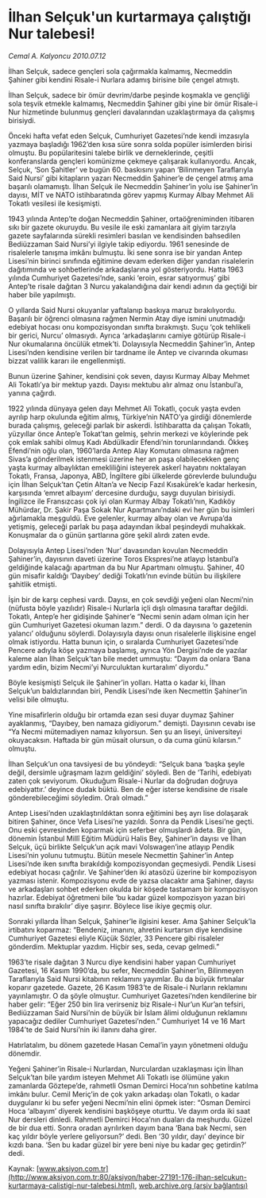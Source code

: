 # İlhan Selçuk'un kurtarmaya çalıştığı Nur talebesi!

*Cemal A. Kalyoncu 2010.07.12*

<font class="agenda2NewsSpot">
 İlhan Selçuk, sadece gençleri sola çağırmakla kalmamış, Necmeddin Şahiner gibi kendini Risale-i Nurlara adamış birisine bile çengel atmıştı.
</font>
<font class="newsDetail">
 <p>
  <p class="MsoNormal">
   İlhan Selçuk, sadece bir ömür devrim/darbe peşinde koşmakla ve gençliği sola teşvik etmekle kalmamış, Necmeddin Şahiner gibi yine bir ömür Risale-i Nur hizmetinde bulunmuş gençleri davalarından uzaklaştırmaya da çalışmış birisiydi.
  </p>
  <p class="MsoNormal">
   Önceki hafta vefat eden Selçuk, Cumhuriyet Gazetesi’nde kendi imzasıyla yazmaya başladığı 1962’den kısa süre sonra solda popüler isimlerden birisi olmuştu. Bu popülaritesini talebe birlik ve derneklerinde, çeşitli konferanslarda gençleri komünizme çekmeye çalışarak kullanıyordu. Ancak, Selçuk, ‘Son Şahitler’ ve bugün 60. baskısını yapan ‘Bilinmeyen Taraflarıyla Said Nursi’ gibi kitapların yazarı Necmeddin Şahiner’e de çengel atmış ama başarılı olamamıştı. İlhan Selçuk ile Necmeddin Şahiner’in yolu ise Şahiner’in dayısı, MİT ve NATO istihbaratında görev yapmış Kurmay Albay Mehmet Ali Tokatlı vesilesi ile kesişmişti.
  </p>
  <p class="MsoNormal">
   1943 yılında Antep’te doğan Necmeddin Şahiner, ortaöğreniminden itibaren sıkı bir gazete okuruydu. Bu vesile ile eski zamanlara ait giyim tarzıyla gazete sayfalarında sürekli resimleri basılan ve kendisinden bahsedilen Bediüzzaman Said Nursi’yi ilgiyle takip ediyordu. 1961 senesinde de risalelerle tanışma imkânı bulmuştu. İki sene sonra ise bir yandan Antep Lisesi’nin birinci sınıfında eğitimine devam ederken diğer yandan risalelerin dağıtımında ve sohbetlerinde arkadaşlarına yol gösteriyordu. Hatta 1963 yılında Cumhuriyet Gazetesi’nde, sanki ‘eroin, esrar satıyormuş’ gibi Antep’te risale dağıtan 3 Nurcu yakalandığına dair kendi adının da geçtiği bir haber bile yapılmıştı.
  </p>
  <p class="MsoNormal">
   O yıllarda Said Nursi okuyanlar yaftalanıp baskıya maruz bırakılıyordu. Başarılı bir öğrenci olmasına rağmen Nermin Atay diye ismini unutmadığı edebiyat hocası onu kompozisyondan sınıfta bırakmıştı. Suçu ‘çok tehlikeli bir gerici, Nurcu’ olmasıydı. Ayrıca ‘arkadaşlarını camiye götürüp Risale-i Nur okumalarına öncülük etmek’ti. Dolayısıyla Necmeddin Şahiner’in, Antep Lisesi’nden kendisine verilen bir tardname ile Antep ve civarında okuması bizzat valilik kararı ile engellenmişti.
  </p>
  <p class="MsoNormal">
   Bunun üzerine Şahiner, kendisini çok seven, dayısı Kurmay Albay Mehmet Ali Tokatlı’ya bir mektup yazdı. Dayısı mektubu alır almaz onu İstanbul’a, yanına çağırdı.
  </p>
  <p class="MsoNormal">
   1922 yılında dünyaya gelen dayı Mehmet Ali Tokatlı, çocuk yaşta evden ayrılıp harp okulunda eğitim almış, Türkiye’nin NATO’ya girdiği dönemlerde burada çalışmış, geleceği parlak bir askerdi. İstihbaratta da çalışan Tokatlı, yüzyıllar önce Antep’e Tokat’tan gelmiş, şehrin merkezi ve köylerinde pek çok emlak sahibi olmuş Kadı Abdülkadir Efendi’nin torunlarındandı. Ökkeş Efendi’nin oğlu olan, 1960’larda Antep Alay Komutanı olmasına rağmen Sivas’a gönderilmek istenmesi üzerine her an paşa olabilecekken genç yaşta kurmay albaylıktan emekliliğini isteyerek askerî hayatını noktalayan Tokatlı, Fransa, Japonya, ABD, İngiltere gibi ülkelerde görevlerde bulunduğu için İlhan Selçuk’tan Çetin Altan’a ve Necip Fazıl Kısakürek’e kadar herkesin, karşısında ‘emret albayım’ dercesine durduğu, saygı duyulan birisiydi. İngilizce ile Fransızcası çok iyi olan Kurmay Albay Tokatlı’nın, Kadıköy Mühürdar, Dr. Şakir Paşa Sokak Nur Apartmanı’ndaki evi her gün bu isimleri ağırlamakla meşguldü. Eve gelenler, kurmay albay olan ve Avrupa’da yetişmiş, geleceği parlak bu paşa adayından ikbal peşindeydi muhakkak. Konuşmalar da o günün şartlarına göre şekil alırdı zaten evde.
  </p>
  <p class="MsoNormal">
   Dolayısıyla Antep Lisesi’nden ‘Nur’ davasından kovulan Necmeddin Şahiner’in, dayısının daveti üzerine Toros Ekspresi’ne atlayıp İstanbul’a geldiğinde kalacağı apartman da bu Nur Apartmanı olmuştu. Şahiner, 40 gün misafir kaldığı ‘Dayıbey’ dediği Tokatlı’nın evinde bütün bu ilişkilere şahitlik etmişti.
  </p>
  <p class="MsoNormal">
   İşin bir de karşı cephesi vardı. Dayısı, en çok sevdiği yeğeni olan Necmi’nin (nüfusta böyle yazılıdır) Risale-i Nurlarla içli dışlı olmasına taraftar değildi. Tokatlı, Antep’e her gidişinde Şahiner’e “Necmi senin adam olman için her gün Cumhuriyet Gazetesi okuman lazım.” derdi. O da dayısına ‘o gazetenin yalancı’ olduğunu söylerdi. Dolayısıyla dayısı onun risalelerle ilişkisine engel olmak istiyordu. Hatta bunun için, o sıralarda Cumhuriyet Gazetesi’nde Pencere adıyla köşe yazmaya başlamış, ayrıca Yön Dergisi’nde de yazılar kaleme alan İlhan Selçuk’tan bile medet ummuştu: “Dayım da onlara ‘Bana yardım edin, bizim Necmi’yi Nurculuktan kurtaralım’ diyordu.”
  </p>
  <p class="MsoNormal">
   Böyle kesişmişti Selçuk ile Şahiner’in yolları. Hatta o kadar ki, İlhan Selçuk’un baldızlarından biri, Pendik Lisesi’nde iken Necmettin Şahiner’in velisi bile olmuştu.
  </p>
  <p class="MsoNormal">
   Yine misafirlerin olduğu bir ortamda ezan sesi duyar duymaz Şahiner ayaklanmış, “Dayıbey, ben namaza gidiyorum.” demişti. Dayısının cevabı ise “Ya Necmi mütemadiyen namaz kılıyorsun. Sen şu an liseyi, üniversiteyi okuyacaksın. Haftada bir gün müsait olursun, o da cuma günü kılarsın.” olmuştu.
  </p>
  <p class="MsoNormal">
   İlhan Selçuk’un ona tavsiyesi de bu yöndeydi: “Selçuk bana ‘başka şeyle değil, dersimle uğraşmam lazım geldiğini’ söyledi. Ben de ‘Tarihi, edebiyatı zaten çok seviyorum. Okuduğum Risale-i Nurlar da doğrudan doğruya edebiyattır.’ deyince dudak büktü. Ben de eğer isterse kendisine de risale gönderebileceğimi söyledim. Oralı olmadı.”
  </p>
  <p class="MsoNormal">
   Antep Lisesi’nden uzaklaştırıldıktan sonra eğitimini beş ayrı lise dolaşarak bitiren Şahiner, önce Vefa Lisesi’ne yazıldı. Sonra da Pendik Lisesi’ne geçti. Onu eski çevresinden koparmak için seferber olmuşlardı âdeta. Bir gün, dönemin İstanbul Millî Eğitim Müdürü Halis Bey, Şahiner’in dayısı ve İlhan Selçuk, üçü birlikte Selçuk’un açık mavi Volswagen’ine atlayıp Pendik Lisesi’nin yolunu tutmuştu. Bütün mesele Necmettin Şahiner’in Antep Lisesi’nde iken sınıfta bırakıldığı kompozisyondan geçmesiydi. Pendik Lisesi edebiyat hocası çağrılır. Ve Şahiner’den iki atasözü üzerine bir kompozisyon yazması istenir. Kompozisyonu evde de yazsa olacaktır ama Şahiner, dayısı ve arkadaşları sohbet ederken okulda bir köşede tastamam bir kompozisyon hazırlar. Edebiyat öğretmeni bile ‘bu kadar güzel kompozisyon yazan biri nasıl sınıfta bırakılır’ diye şaşırır. Böylece lise ikiye geçmiş olur.
  </p>
  <p class="MsoNormal">
   Sonraki yıllarda İlhan Selçuk, Şahiner’le ilgisini keser. Ama Şahiner Selçuk’la irtibatını koparmaz: “Bendeniz, imanını, ahretini kurtarsın diye kendisine Cumhuriyet Gazetesi eliyle Küçük Sözler, 33 Pencere gibi risaleler gönderdim. Mektuplar yazdım. Hiçbir ses, seda, cevap gelmedi.”
  </p>
  <p class="MsoNormal">
   1963’te risale dağıtan 3 Nurcu diye kendisini haber yapan Cumhuriyet Gazetesi, 16 Kasım 1990’da, bu sefer, Necmeddin Şahiner’in, Bilinmeyen Taraflarıyla Said Nursi kitabının reklamını yayımlar. Bu da büyük fırtınalar koparır gazetede. Gazete, 26 Kasım 1983’te de Risale-i Nurların reklamını yayınlamıştır. O da şöyle olmuştur. Cumhuriyet Gazetesi’nden kendilerine bir haber gelir: “Eğer 250 bin lira verirseniz biz Risale-i Nur’un Kur’an tefsiri, Bediüzzaman Said Nursi’nin de büyük bir İslam âlimi olduğunun reklamını yapacağız dediler Cumhuriyet Gazetesi’nden.” Cumhuriyet 14 ve 16 Mart 1984’te de Said Nursi’nin iki ilanını daha girer.
  </p>
  <p class="MsoNormal">
   Hatırlatalım, bu dönem gazetede Hasan Cemal’in yayın yönetmeni olduğu dönemdir.
  </p>
  <p class="MsoNormal">
   Yeğeni Şahiner’in Risale-i Nurlardan, Nurculardan uzaklaşması için İlhan Selçuk’tan bile yardım isteyen Mehmet Ali Tokatlı ise ölümüne yakın zamanlarda Göztepe’de, rahmetli Osman Demirci Hoca’nın sohbetine katılma imkânı bulur. Cemil Meriç’in de çok yakın arkadaşı olan Tokatlı, o kadar duygulanır ki bu sefer yeğeni Necmi’nin elini öpmek ister: “Osman Demirci Hoca ‘albayım’ diyerek kendisini başköşeye oturttu. Ve dayım orda iki saat Nur dersleri dinledi. Rahmetli Demirci Hoca’nın duaları da meşhurdu. Güzel de bir dua etti. Sonra oradan ayrılırken dayım bana ‘Bana bak Necmi, sen kaç yıldır böyle yerlere geliyorsun?’ dedi. Ben ‘30 yıldır, dayı’ deyince bir kızdı bana. ‘Sen bu kadar güzel bir yere beni niye bu kadar geç getirdin?’ dedi.
  </p>
 </p>
</font>

Kaynak: [www.aksiyon.com.tr](http://www.aksiyon.com.tr:80/aksiyon/haber-27191-176-ilhan-selcukun-kurtarmaya-calistigi-nur-talebesi.html), [web.archive.org (arşiv bağlantısı)](http://web.archive.org/web/20101123031427/http://www.aksiyon.com.tr:80/aksiyon/haber-27191-176-ilhan-selcukun-kurtarmaya-calistigi-nur-talebesi.html)
